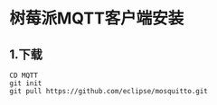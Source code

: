 # 树莓派MQTT客户端安装

## 1.下载

```
CD MQTT 
git init 
git pull https://github.com/eclipse/mosquitto.git
```





